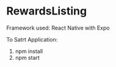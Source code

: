 # RewardsListing
Framework used: React Native with Expo 

To Satrt Application:
1. npm install
2. npm start
